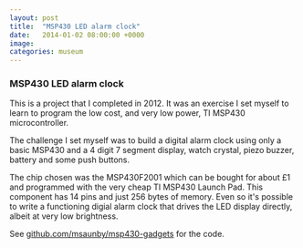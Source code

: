 ```yaml
---
layout: post
title:  "MSP430 LED alarm clock"
date:   2014-01-02 08:00:00 +0000
image: 
categories: museum
---
```


### MSP430 LED alarm clock

This is a project that I completed in 2012.  It was an exercise I set myself to learn to program the low cost, and very low power, TI MSP430 microcontroller.

The challenge I set myself was to build a digital alarm clock using only a basic MSP430 and a 4 digit 7 segment display, watch crystal, piezo buzzer, battery and some push buttons.

The chip chosen was the MSP430F2001 which can be bought for about £1 and programmed with the very cheap TI MSP430 Launch Pad.  This component has 14 pins and just 256 bytes of memory.  Even so it's possible to write a functioning digial alarm clock that drives the LED display directly, albeit at very low brightness.

See [github.com/msaunby/msp430-gadgets](https://github.com/msaunby/msp430-gadgets) for the code.


